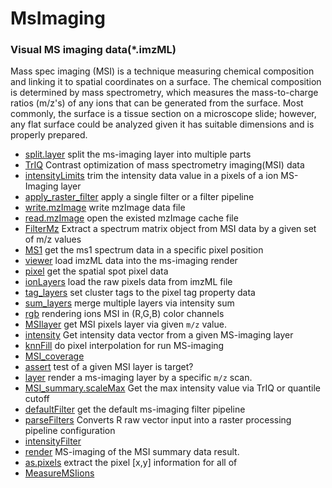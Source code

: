 ﻿# MsImaging

### Visual MS imaging data(*.imzML)
 
 Mass spec imaging (MSI) is a technique measuring chemical composition and 
 linking it to spatial coordinates on a surface.  The chemical composition
 is determined by mass spectrometry, which measures the mass-to-charge ratios
 (m/z's) of any ions that can be generated from the surface.  Most commonly,
 the surface is a tissue section on a microscope slide; however, any flat 
 surface could be analyzed given it has suitable dimensions and is properly 
 prepared.

+ [split.layer](MsImaging/split.layer.1) split the ms-imaging layer into multiple parts
+ [TrIQ](MsImaging/TrIQ.1) Contrast optimization of mass spectrometry imaging(MSI) data
+ [intensityLimits](MsImaging/intensityLimits.1) trim the intensity data value in a pixels of a ion MS-Imaging layer
+ [apply_raster_filter](MsImaging/apply_raster_filter.1) apply a single filter or a filter pipeline
+ [write.mzImage](MsImaging/write.mzImage.1) write mzImage data file
+ [read.mzImage](MsImaging/read.mzImage.1) open the existed mzImage cache file
+ [FilterMz](MsImaging/FilterMz.1) Extract a spectrum matrix object from MSI data by a given set of m/z values
+ [MS1](MsImaging/MS1.1) get the ms1 spectrum data in a specific pixel position
+ [viewer](MsImaging/viewer.1) load imzML data into the ms-imaging render
+ [pixel](MsImaging/pixel.1) get the spatial spot pixel data
+ [ionLayers](MsImaging/ionLayers.1) load the raw pixels data from imzML file
+ [tag_layers](MsImaging/tag_layers.1) set cluster tags to the pixel tag property data
+ [sum_layers](MsImaging/sum_layers.1) merge multiple layers via intensity sum
+ [rgb](MsImaging/rgb.1) rendering ions MSI in (R,G,B) color channels
+ [MSIlayer](MsImaging/MSIlayer.1) get MSI pixels layer via given ``m/z`` value.
+ [intensity](MsImaging/intensity.1) Get intensity data vector from a given MS-imaging layer
+ [knnFill](MsImaging/knnFill.1) do pixel interpolation for run MS-imaging
+ [MSI_coverage](MsImaging/MSI_coverage.1) 
+ [assert](MsImaging/assert.1) test of a given MSI layer is target?
+ [layer](MsImaging/layer.1) render a ms-imaging layer by a specific ``m/z`` scan.
+ [MSI_summary.scaleMax](MsImaging/MSI_summary.scaleMax.1) Get the max intensity value via TrIQ or quantile cutoff
+ [defaultFilter](MsImaging/defaultFilter.1) get the default ms-imaging filter pipeline
+ [parseFilters](MsImaging/parseFilters.1) Converts R raw vector input into a raster processing pipeline configuration
+ [intensityFilter](MsImaging/intensityFilter.1) 
+ [render](MsImaging/render.1) MS-imaging of the MSI summary data result.
+ [as.pixels](MsImaging/as.pixels.1) extract the pixel [x,y] information for all of
+ [MeasureMSIions](MsImaging/MeasureMSIions.1) 
